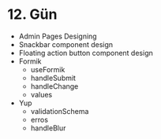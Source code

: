 # 12. Gün 
- Admin Pages Designing
- Snackbar component design
- Floating action button component design 
- Formik
  - useFormik
  - handleSubmit
  - handleChange
  - values
- Yup
  - validationSchema
  - erros
  - handleBlur